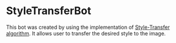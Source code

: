 # StyleTransferBot
This bot was created by using the implementation of [Style-Transfer algorithm](https://arxiv.org/abs/1508.06576). It allows user to transfer the desired style to the image. 
